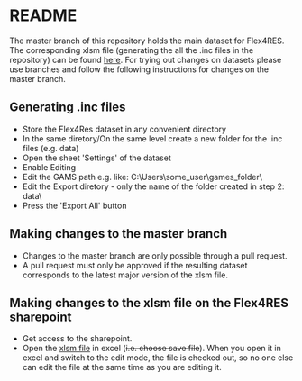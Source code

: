 # README #

The master branch of this repository holds the main dataset for Flex4RES. The corresponding xlsm file (generating the all the .inc files in the repository) can be found [here][xlsm]. For trying out changes on datasets please use branches and follow the following instructions for changes on the master branch.

## Generating .inc files
* Store the Flex4Res dataset in any convenient directory
* In the same diretory/On the same level create a new folder for the .inc files (e.g. data)
* Open the sheet 'Settings' of the dataset
* Enable Editing
* Edit the GAMS path e.g. like: C:\Users\some_user\games_folder\
* Edit the Export diretory - only the name of the folder created in step 2: data\
* Press the 'Export All' button

## Making changes to the master branch
* Changes to the master branch are only possible through a pull request.
* A pull request must only be approved if the resulting dataset corresponds to the latest major version of the xlsm file.

## Making changes to the xlsm file on the Flex4RES sharepoint
* Get access to the sharepoint.
* Open the [xlsm file][xlsm] in excel (~~i.e. choose save file~~). When you open it in excel and switch to the edit mode, the file is checked out, so no one else can edit the file at the same time as you are editing it. 

[xlsm]: https://share.dtu.dk/sites/Flex4RES_119500/Version%20Controlled%20Files/Data.xlsm  "Version controlled xlsm file on the Flex4RES Sharepoint"
